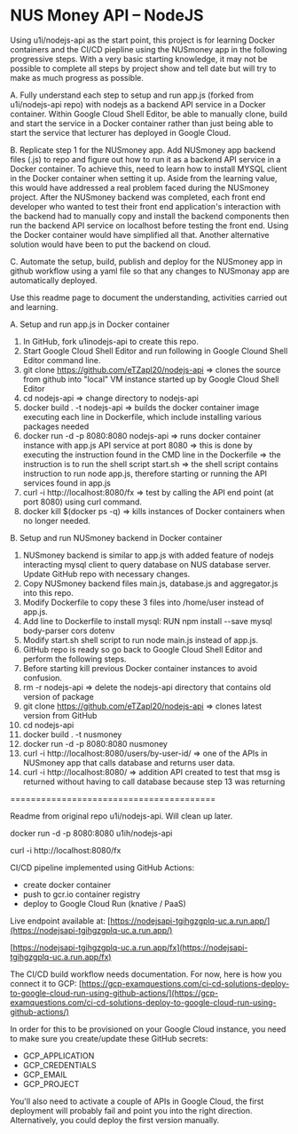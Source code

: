 # NUS Money API – NodeJS

Using u1i/nodejs-api as the start point, this project is for learning Docker containers and the CI/CD piepline using the NUSmoney app in the following progressive steps.  With a very basic starting knowledge, it may not be possible to complete all steps by project show and tell date but will try to make as much progress as possible.

A. Fully understand each step to setup and run app.js (forked from u1i/nodejs-api repo) with nodejs as a backend API service in a Docker container.  Within Google Cloud Shell Editor, be able to manually clone, build and start the service in a Docker container rather than just being able to start the service that lecturer has deployed in Google Cloud.

B. Replicate step 1 for the NUSmoney app.  Add NUSmoney app backend files (.js) to repo and figure out how to run it as a backend API service in a Docker container.  To achieve this, need to learn how to install MYSQL client in the Docker container when setting it up.  Aside from the learning value, this would have addressed a real problem faced during the NUSmoney project.  After the NUSmoney backend was completed, each front end developer who wanted to test their front end application's interaction with the backend had to manually copy and install the backend components then run the backend API service on localhost before testing the front end.  Using the Docker container would have simplified all that.  Another alternative solution would have been to put the backend on cloud.

C. Automate the setup, build, publish and deploy for the NUSmoney app in github workflow using a yaml file so that any changes to NUSmonay app are automatically deployed.

Use this readme page to document the understanding, activities carried out and learning.

A. Setup and run app.js in Docker container
1. In GitHub, fork u1inodejs-api to create this repo.
2. Start Google Cloud Shell Editor and run following in Google Clound Shell Editor command line.
3. git clone https://github.com/eTZapl20/nodejs-api => clones the source from github into "local" VM instance started up by Google Cloud Shell Editor
4. cd nodejs-api => change directory to nodejs-api
5. docker build . -t nodejs-api => builds the docker container image executing each line in Dockerfile, which include installing various packages needed
6. docker run -d -p 8080:8080 nodejs-api => runs docker container instance with app.js API service at port 8080 => this is done by executing the instruction found in the CMD line in the Dockerfile => the instruction is to run the shell script start.sh => the shell script contains instruction to run node app.js, therefore starting or running the API services found in app.js
7. curl -i http://localhost:8080/fx => test by calling the API end point (at port 8080) using curl command.
8. docker kill $(docker ps -q) => kills instances of Docker containers when no longer needed.

B. Setup and run NUSmoney backend in Docker container
1. NUSmoney backend is similar to app.js with added feature of nodejs interacting mysql client to query database on NUS database server.  Update GitHub repo with necessary changes.
2. Copy NUSmoney backend files main.js, database.js and aggregator.js into this repo.
3. Modify Dockerfile to copy these 3 files into /home/user instead of app.js.
4. Add line to Dockerfile to install mysql: RUN npm install --save mysql body-parser cors dotenv
5. Modify start.sh shell script to run node main.js instead of app.js.
6. GitHub repo is ready so go back to Google Cloud Shell Editor and perform the following steps.
7. Before starting kill previous Docker container instances to avoid confusion.
8. rm -r nodejs-api => delete the nodejs-api directory that contains old version of package
9. git clone https://github.com/eTZapl20/nodejs-api => clones latest version from GitHub
10. cd nodejs-api
11. docker build . -t nusmoney
12. docker run -d -p 8080:8080 nusmoney
13. curl -i http://localhost:8080/users/by-user-id/ => one of the APIs in NUSmoney app that calls database and returns user data.
14. curl -i http://localhost:8080/ => addition API created to test that msg is returned without having to call database because step 13 was returning 


========================================

Readme from original repo u1i/nodejs-api.  Will clean up later.

docker run -d -p 8080:8080 u1ih/nodejs-api

curl -i http://localhost:8080/fx

CI/CD pipeline implemented using GitHub Actions:

* create docker container
* push to gcr.io container registry
* deploy to Google Cloud Run (knative / PaaS)

Live endpoint available at: [https://nodejsapi-tgihgzgplq-uc.a.run.app/](https://nodejsapi-tgihgzgplq-uc.a.run.app/)

[https://nodejsapi-tgihgzgplq-uc.a.run.app/fx](https://nodejsapi-tgihgzgplq-uc.a.run.app/fx)


The CI/CD build workflow needs documentation. For now, here is how you connect it to GCP: [https://gcp-examquestions.com/ci-cd-solutions-deploy-to-google-cloud-run-using-github-actions/](https://gcp-examquestions.com/ci-cd-solutions-deploy-to-google-cloud-run-using-github-actions/)

In order for this to be provisioned on your Google Cloud instance, you need to make sure you create/update these GitHub secrets:

* GCP_APPLICATION
* GCP_CREDENTIALS
* GCP_EMAIL
* GCP_PROJECT

You'll also need to activate a couple of APIs in Google Cloud, the first deployment will probably fail and point you into the right direction. Alternatively, you could deploy the first version manually.
